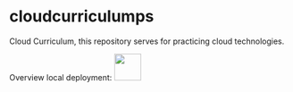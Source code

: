 # cloudcurriculumps

Cloud Curriculum, this repository serves for practicing cloud technologies.

Overview local deployment:
<img src="[https://github.com/favicon.ico](https://github.com/pschengel/cloudcurriculumps/assets/136333034/2657e70f-2d73-4693-a5ba-9d61fcfa0b8f)" width="48">



